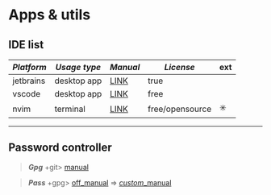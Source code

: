 # Apps & utils

## IDE list

| ***Platform*** 	| ***Usage type*** 	| ***Manual***                           	| ***License***   	| ext 	|
|----------------	|------------------	|----------------------------------------	|-----------------	|-----	|
| jetbrains      	|    desktop app   	| [LINK](https://www.jetbrains.com/)     	|       true      	|     	|
| vscode         	|    desktop app   	| [LINK](https://code.visualstudio.com/) 	|       free      	|     	|
| nvim           	|     terminal     	| [LINK](https://neovim.io/)             	| free/opensource 	|  ✳️  	|

---

## Password controller

> ***Gpg*** +git> [manual](https://docs.github.com/en/authentication/managing-commit-signature-verification/generating-a-new-gpg-key)

>***Pass*** +gpg> [off_manual](https://coderden.dev/posts/how-to-securely-store-passwords-with-gpg-pass) => [*custom*_manual](sync-pass-util-integration.md)